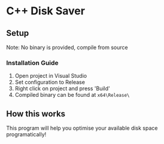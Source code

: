 # C++ Disk Saver

## Setup
Note: No binary is provided, compile from source

### Installation Guide
1. Open project in Visual Studio
2. Set configuration to Release
3. Right click on project and press 'Build'
4. Compiled binary can be found at `x64\Release\`

## How this works
This program will help you optimise your available disk space programatically! 
